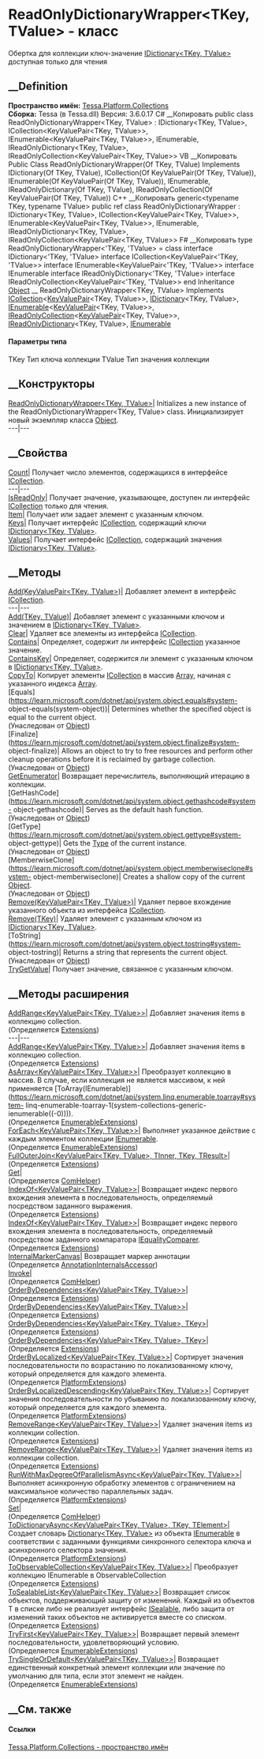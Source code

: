 # ReadOnlyDictionaryWrapper<TKey, TValue> \- класс
Обертка для коллекции ключ-значение [IDictionary<TKey,
TValue>](https://learn.microsoft.com/dotnet/api/system.collections.generic.idictionary-2)
доступная только для чтения
## __Definition
 **Пространство имён:**
[Tessa.Platform.Collections](N_Tessa_Platform_Collections.htm)  
 **Сборка:** Tessa (в Tessa.dll) Версия: 3.6.0.17
C# __Копировать
     public class ReadOnlyDictionaryWrapper<TKey, TValue> : IDictionary<TKey, TValue>, 
    	ICollection<KeyValuePair<TKey, TValue>>, IEnumerable<KeyValuePair<TKey, TValue>>, 
    	IEnumerable, IReadOnlyDictionary<TKey, TValue>, IReadOnlyCollection<KeyValuePair<TKey, TValue>>
VB __Копировать
     Public Class ReadOnlyDictionaryWrapper(Of TKey, TValue)
    	Implements IDictionary(Of TKey, TValue), ICollection(Of KeyValuePair(Of TKey, TValue)), 
    	IEnumerable(Of KeyValuePair(Of TKey, TValue)), IEnumerable, 
    	IReadOnlyDictionary(Of TKey, TValue), IReadOnlyCollection(Of KeyValuePair(Of TKey, TValue))
C++ __Копировать
    generic<typename TKey, typename TValue>
    public ref class ReadOnlyDictionaryWrapper : IDictionary<TKey, TValue>, 
    	ICollection<KeyValuePair<TKey, TValue>>, IEnumerable<KeyValuePair<TKey, TValue>>, 
    	IEnumerable, IReadOnlyDictionary<TKey, TValue>, IReadOnlyCollection<KeyValuePair<TKey, TValue>>
F# __Копировать
     type ReadOnlyDictionaryWrapper<'TKey, 'TValue> = 
        class
            interface IDictionary<'TKey, 'TValue>
            interface ICollection<KeyValuePair<'TKey, 'TValue>>
            interface IEnumerable<KeyValuePair<'TKey, 'TValue>>
            interface IEnumerable
            interface IReadOnlyDictionary<'TKey, 'TValue>
            interface IReadOnlyCollection<KeyValuePair<'TKey, 'TValue>>
        end
Inheritance
    [Object](https://learn.microsoft.com/dotnet/api/system.object) __ ReadOnlyDictionaryWrapper<TKey, TValue>
Implements
    [ICollection](https://learn.microsoft.com/dotnet/api/system.collections.generic.icollection-1)<[KeyValuePair](https://learn.microsoft.com/dotnet/api/system.collections.generic.keyvaluepair-2)<TKey, TValue>>, [IDictionary](https://learn.microsoft.com/dotnet/api/system.collections.generic.idictionary-2)<TKey, TValue>, [IEnumerable](https://learn.microsoft.com/dotnet/api/system.collections.generic.ienumerable-1)<[KeyValuePair](https://learn.microsoft.com/dotnet/api/system.collections.generic.keyvaluepair-2)<TKey, TValue>>, [IReadOnlyCollection](https://learn.microsoft.com/dotnet/api/system.collections.generic.ireadonlycollection-1)<[KeyValuePair](https://learn.microsoft.com/dotnet/api/system.collections.generic.keyvaluepair-2)<TKey, TValue>>, [IReadOnlyDictionary](https://learn.microsoft.com/dotnet/api/system.collections.generic.ireadonlydictionary-2)<TKey, TValue>, [IEnumerable](https://learn.microsoft.com/dotnet/api/system.collections.ienumerable)
#### Параметры типа
TKey
     Тип ключа коллекции 
TValue
     Тип значения коллекции 
## __Конструкторы
[ReadOnlyDictionaryWrapper<TKey,
TValue>](M_Tessa_Platform_Collections_ReadOnlyDictionaryWrapper_2__ctor.htm)|
Initializes a new instance of the ReadOnlyDictionaryWrapper<TKey, TValue>
class. Инициализирует новый экземпляр класса
[Object](https://learn.microsoft.com/dotnet/api/system.object).  
---|---  
## __Свойства
[Count](P_Tessa_Platform_Collections_ReadOnlyDictionaryWrapper_2_Count.htm)|
Получает число элементов, содержащихся в интерфейсе
[ICollection<T>](https://learn.microsoft.com/dotnet/api/system.collections.generic.icollection-1).  
---|---  
[IsReadOnly](P_Tessa_Platform_Collections_ReadOnlyDictionaryWrapper_2_IsReadOnly.htm)|
Получает значение, указывающее, доступен ли интерфейс
[ICollection<T>](https://learn.microsoft.com/dotnet/api/system.collections.generic.icollection-1)
только для чтения.  
[Item](P_Tessa_Platform_Collections_ReadOnlyDictionaryWrapper_2_Item.htm)|
Получает или задает элемент с указанным ключом.  
[Keys](P_Tessa_Platform_Collections_ReadOnlyDictionaryWrapper_2_Keys.htm)|
Получает интерфейс
[ICollection<T>](https://learn.microsoft.com/dotnet/api/system.collections.generic.icollection-1),
содержащий ключи [IDictionary<TKey,
TValue>](https://learn.microsoft.com/dotnet/api/system.collections.generic.idictionary-2).  
[Values](P_Tessa_Platform_Collections_ReadOnlyDictionaryWrapper_2_Values.htm)|
Получает интерфейс
[ICollection<T>](https://learn.microsoft.com/dotnet/api/system.collections.generic.icollection-1),
содержащий значения [IDictionary<TKey,
TValue>](https://learn.microsoft.com/dotnet/api/system.collections.generic.idictionary-2).  
## __Методы
[Add(KeyValuePair<TKey,
TValue>)](M_Tessa_Platform_Collections_ReadOnlyDictionaryWrapper_2_Add.htm)|
Добавляет элемент в интерфейс
[ICollection<T>](https://learn.microsoft.com/dotnet/api/system.collections.generic.icollection-1).  
---|---  
[Add(TKey,
TValue)](M_Tessa_Platform_Collections_ReadOnlyDictionaryWrapper_2_Add_1.htm)|
Добавляет элемент с указанными ключом и значением в [IDictionary<TKey,
TValue>](https://learn.microsoft.com/dotnet/api/system.collections.generic.idictionary-2).  
[Clear](M_Tessa_Platform_Collections_ReadOnlyDictionaryWrapper_2_Clear.htm)|
Удаляет все элементы из интерфейса
[ICollection<T>](https://learn.microsoft.com/dotnet/api/system.collections.generic.icollection-1).  
[Contains](M_Tessa_Platform_Collections_ReadOnlyDictionaryWrapper_2_Contains.htm)|
Определяет, содержит ли интерфейс
[ICollection<T>](https://learn.microsoft.com/dotnet/api/system.collections.generic.icollection-1)
указанное значение.  
[ContainsKey](M_Tessa_Platform_Collections_ReadOnlyDictionaryWrapper_2_ContainsKey.htm)|
Определяет, содержится ли элемент с указанным ключом в [IDictionary<TKey,
TValue>](https://learn.microsoft.com/dotnet/api/system.collections.generic.idictionary-2).  
[CopyTo](M_Tessa_Platform_Collections_ReadOnlyDictionaryWrapper_2_CopyTo.htm)|
Копирует элементы
[ICollection<T>](https://learn.microsoft.com/dotnet/api/system.collections.generic.icollection-1)
в массив [Array](https://learn.microsoft.com/dotnet/api/system.array), начиная
с указанного индекса
[Array](https://learn.microsoft.com/dotnet/api/system.array).  
[Equals](https://learn.microsoft.com/dotnet/api/system.object.equals#system-
object-equals\(system-object\))| Determines whether the specified object is
equal to the current object.  
(Унаследован от
[Object](https://learn.microsoft.com/dotnet/api/system.object))  
[Finalize](https://learn.microsoft.com/dotnet/api/system.object.finalize#system-
object-finalize)| Allows an object to try to free resources and perform other
cleanup operations before it is reclaimed by garbage collection.  
(Унаследован от
[Object](https://learn.microsoft.com/dotnet/api/system.object))  
[GetEnumerator](M_Tessa_Platform_Collections_ReadOnlyDictionaryWrapper_2_GetEnumerator.htm)|
Возвращает перечислитель, выполняющий итерацию в коллекции.  
[GetHashCode](https://learn.microsoft.com/dotnet/api/system.object.gethashcode#system-
object-gethashcode)| Serves as the default hash function.  
(Унаследован от
[Object](https://learn.microsoft.com/dotnet/api/system.object))  
[GetType](https://learn.microsoft.com/dotnet/api/system.object.gettype#system-
object-gettype)| Gets the
[Type](https://learn.microsoft.com/dotnet/api/system.type) of the current
instance.  
(Унаследован от
[Object](https://learn.microsoft.com/dotnet/api/system.object))  
[MemberwiseClone](https://learn.microsoft.com/dotnet/api/system.object.memberwiseclone#system-
object-memberwiseclone)| Creates a shallow copy of the current
[Object](https://learn.microsoft.com/dotnet/api/system.object).  
(Унаследован от
[Object](https://learn.microsoft.com/dotnet/api/system.object))  
[Remove(KeyValuePair<TKey,
TValue>)](M_Tessa_Platform_Collections_ReadOnlyDictionaryWrapper_2_Remove.htm)|
Удаляет первое вхождение указанного объекта из интерфейса
[ICollection<T>](https://learn.microsoft.com/dotnet/api/system.collections.generic.icollection-1).  
[Remove(TKey)](M_Tessa_Platform_Collections_ReadOnlyDictionaryWrapper_2_Remove_1.htm)|
Удаляет элемент с указанным ключом из [IDictionary<TKey,
TValue>](https://learn.microsoft.com/dotnet/api/system.collections.generic.idictionary-2).  
[ToString](https://learn.microsoft.com/dotnet/api/system.object.tostring#system-
object-tostring)| Returns a string that represents the current object.  
(Унаследован от
[Object](https://learn.microsoft.com/dotnet/api/system.object))  
[TryGetValue](M_Tessa_Platform_Collections_ReadOnlyDictionaryWrapper_2_TryGetValue.htm)|
Получает значение, связанное с указанным ключом.  
## __Методы расширения
[AddRange<KeyValuePair<TKey,
TValue>>](M_Tessa_Platform_Collections_Extensions_AddRange__1.htm)|  Добавляет
значения items в коллекцию collection.  
(Определяется [Extensions](T_Tessa_Platform_Collections_Extensions.htm))  
---|---  
[AddRange<KeyValuePair<TKey,
TValue>>](M_Tessa_Platform_Collections_Extensions_AddRange__1_1.htm)|
Добавляет значения items в коллекцию collection.  
(Определяется [Extensions](T_Tessa_Platform_Collections_Extensions.htm))  
[AsArray<KeyValuePair<TKey,
TValue>>](M_Tessa_Platform_Collections_EnumerableExtensions_AsArray__1.htm)|
Преобразует коллекцию в массив. В случае, если коллекция не является массивом,
к ней применяется
[ToArray<TSource>(IEnumerable<TSource>)](https://learn.microsoft.com/dotnet/api/system.linq.enumerable.toarray#system-
linq-enumerable-toarray-1\(system-collections-generic-
ienumerable\(\(-0\)\)\)).  
(Определяется
[EnumerableExtensions](T_Tessa_Platform_Collections_EnumerableExtensions.htm))  
[ForEach<KeyValuePair<TKey,
TValue>>](M_Tessa_Platform_Collections_EnumerableExtensions_ForEach__1.htm)|
Выполняет указанное действие с каждым элементом коллекции
[IEnumerable<T>](https://learn.microsoft.com/dotnet/api/system.collections.generic.ienumerable-1).  
(Определяется
[EnumerableExtensions](T_Tessa_Platform_Collections_EnumerableExtensions.htm))  
[FullOuterJoin<KeyValuePair<TKey, TValue>, TInner, TKey,
TResult>](M_Tessa_Platform_Collections_Extensions_FullOuterJoin__4.htm)|  
(Определяется [Extensions](T_Tessa_Platform_Collections_Extensions.htm))  
[Get](M_Tessa_Extensions_Default_Client_EDS_ComHelper_Get.htm)|  
(Определяется
[ComHelper](T_Tessa_Extensions_Default_Client_EDS_ComHelper.htm))  
[IndexOf<KeyValuePair<TKey,
TValue>>](M_Tessa_Platform_Collections_Extensions_IndexOf__1.htm)|  Возвращает
индекс первого вхождения элемента в последовательность, определяемый
посредством заданного выражения.  
(Определяется [Extensions](T_Tessa_Platform_Collections_Extensions.htm))  
[IndexOf<KeyValuePair<TKey,
TValue>>](M_Tessa_Platform_Collections_Extensions_IndexOf__1_1.htm)|
Возвращает индекс первого вхождения элемента в последовательность,
определяемый посредством заданного компаратора
[IEqualityComparer<T>](https://learn.microsoft.com/dotnet/api/system.collections.generic.iequalitycomparer-1).  
(Определяется [Extensions](T_Tessa_Platform_Collections_Extensions.htm))  
[InternalMarkerCanvas](M_Tessa_UI_Views_Charting_Annotations_AnnotationInternalsAccessor_InternalMarkerCanvas.htm)|
Возвращает маркер аннотации  
(Определяется
[AnnotationInternalsAccessor](T_Tessa_UI_Views_Charting_Annotations_AnnotationInternalsAccessor.htm))  
[Invoke](M_Tessa_Extensions_Default_Client_EDS_ComHelper_Invoke.htm)|  
(Определяется
[ComHelper](T_Tessa_Extensions_Default_Client_EDS_ComHelper.htm))  
[OrderByDependencies<KeyValuePair<TKey,
TValue>>](M_Tessa_Platform_Collections_Extensions_OrderByDependencies__1.htm)|  
(Определяется [Extensions](T_Tessa_Platform_Collections_Extensions.htm))  
[OrderByDependencies<KeyValuePair<TKey,
TValue>>](M_Tessa_Platform_Collections_Extensions_OrderByDependencies__1_1.htm)|  
(Определяется [Extensions](T_Tessa_Platform_Collections_Extensions.htm))  
[OrderByDependencies<KeyValuePair<TKey, TValue>,
TKey>](M_Tessa_Platform_Collections_Extensions_OrderByDependencies__2.htm)|  
(Определяется [Extensions](T_Tessa_Platform_Collections_Extensions.htm))  
[OrderByDependencies<KeyValuePair<TKey, TValue>,
TKey>](M_Tessa_Platform_Collections_Extensions_OrderByDependencies__2_1.htm)|  
(Определяется [Extensions](T_Tessa_Platform_Collections_Extensions.htm))  
[OrderByLocalized<KeyValuePair<TKey,
TValue>>](M_Tessa_Platform_PlatformExtensions_OrderByLocalized__1.htm)|
Сортирует значения последовательности по возрастанию по локализованному ключу,
который определяется для каждого элемента.  
(Определяется [PlatformExtensions](T_Tessa_Platform_PlatformExtensions.htm))  
[OrderByLocalizedDescending<KeyValuePair<TKey,
TValue>>](M_Tessa_Platform_PlatformExtensions_OrderByLocalizedDescending__1.htm)|
Сортирует значения последовательности по убыванию по локализованному ключу,
который определяется для каждого элемента.  
(Определяется [PlatformExtensions](T_Tessa_Platform_PlatformExtensions.htm))  
[RemoveRange<KeyValuePair<TKey,
TValue>>](M_Tessa_Platform_Collections_Extensions_RemoveRange__1.htm)|
Удаляет значения items из коллекции collection.  
(Определяется [Extensions](T_Tessa_Platform_Collections_Extensions.htm))  
[RemoveRange<KeyValuePair<TKey,
TValue>>](M_Tessa_Platform_Collections_Extensions_RemoveRange__1_1.htm)|
Удаляет значения items из коллекции collection.  
(Определяется [Extensions](T_Tessa_Platform_Collections_Extensions.htm))  
[RunWithMaxDegreeOfParallelismAsync<KeyValuePair<TKey,
TValue>>](M_Tessa_Platform_PlatformExtensions_RunWithMaxDegreeOfParallelismAsync__1.htm)|
Выполняет асинхронную обработку элементов с ограничением на максимальное
количество параллельных задач.  
(Определяется [PlatformExtensions](T_Tessa_Platform_PlatformExtensions.htm))  
[Set](M_Tessa_Extensions_Default_Client_EDS_ComHelper_Set.htm)|  
(Определяется
[ComHelper](T_Tessa_Extensions_Default_Client_EDS_ComHelper.htm))  
[ToDictionaryAsync<KeyValuePair<TKey, TValue>, TKey,
TElement>](M_Tessa_Platform_PlatformExtensions_ToDictionaryAsync__3.htm)|
Создает словарь [Dictionary<TKey,
TValue>](https://learn.microsoft.com/dotnet/api/system.collections.generic.dictionary-2)
из объекта
[IEnumerable<T>](https://learn.microsoft.com/dotnet/api/system.collections.generic.ienumerable-1)
в соответствии с заданными функциями синхронного селектора ключа и
асинхронного селектора значения.  
(Определяется [PlatformExtensions](T_Tessa_Platform_PlatformExtensions.htm))  
[ToObservableCollection<KeyValuePair<TKey,
TValue>>](M_Tessa_Platform_Collections_Extensions_ToObservableCollection__1.htm)|
Преобразует коллекцию IEnumerable в ObservableCollection  
(Определяется [Extensions](T_Tessa_Platform_Collections_Extensions.htm))  
[ToSealableList<KeyValuePair<TKey,
TValue>>](M_Tessa_Platform_Collections_Extensions_ToSealableList__1.htm)|
Возвращает список объектов, поддерживающий защиту от изменений. Каждый из
объектов T в списке либо не реализует интерфейс
[ISealable](T_Tessa_Platform_ISealable.htm), либо защита от изменений таких
объектов не активируется вместе со списком.  
(Определяется [Extensions](T_Tessa_Platform_Collections_Extensions.htm))  
[TryFirst<KeyValuePair<TKey,
TValue>>](M_Tessa_Platform_Collections_EnumerableExtensions_TryFirst__1.htm)|
Возвращает первый элемент последовательности, удовлетворяющий условию.  
(Определяется
[EnumerableExtensions](T_Tessa_Platform_Collections_EnumerableExtensions.htm))  
[TrySingleOrDefault<KeyValuePair<TKey,
TValue>>](M_Tessa_Platform_Collections_EnumerableExtensions_TrySingleOrDefault__1.htm)|
Возвращает единственный конкретный элемент коллекции или значение по умолчанию
для типа, если этот элемент не найден.  
(Определяется
[EnumerableExtensions](T_Tessa_Platform_Collections_EnumerableExtensions.htm))  
##  __См. также
#### Ссылки
[Tessa.Platform.Collections - пространство
имён](N_Tessa_Platform_Collections.htm)
